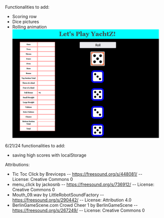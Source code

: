 Functionalities to add:
- Scoring row
- Dice pictures
- Rolling animation
![img.png](img.png)

6/21/24 functionalities to add:
- saving high scores with localStorage 

Attributions:

- Tic Toc Click by Breviceps -- https://freesound.org/s/448081/ -- License: Creative Commons 0 
- menu_click by jackosnb -- https://freesound.org/s/736912/ -- License: Creative Commons 0
- Mouth_09.wav by LittleRobotSoundFactory -- https://freesound.org/s/290442/ -- License: Attribution 4.0
- BerlinGameScene.com Crowd Cheer 1 by BerlinGameScene -- https://freesound.org/s/267249/ -- License: Creative Commons 0